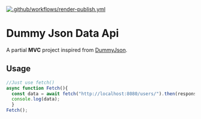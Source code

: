 [![.github/workflows/render-publish.yml](https://github.com/swadand/mithya-json/actions/workflows/render-publish.yml/badge.svg)](https://github.com/swadand/mithya-json/actions/workflows/render-publish.yml)

# Dummy Json Data Api


A partial __MVC__ project inspired from <a href="https://dummyjson.com/">DummyJson</a>.

## Usage

```js
//Just use fetch()
async function Fetch(){
  const data = await fetch("http://localhost:8080/users/").then(response => response.json());
  console.log(data);
  }
Fetch();
```
